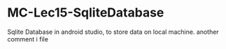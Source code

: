 # MC-Lec15-SqliteDatabase
Sqlite Database in android studio, to store data on local machine.
another comment i file
